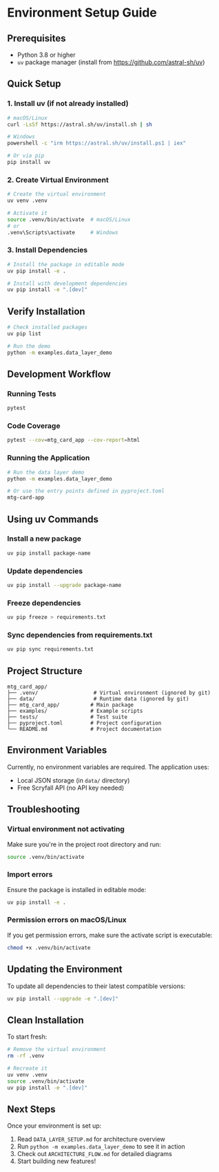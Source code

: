 # Environment Setup Guide

## Prerequisites

- Python 3.8 or higher
- `uv` package manager (install from https://github.com/astral-sh/uv)

## Quick Setup

### 1. Install uv (if not already installed)

```bash
# macOS/Linux
curl -LsSf https://astral.sh/uv/install.sh | sh

# Windows
powershell -c "irm https://astral.sh/uv/install.ps1 | iex"

# Or via pip
pip install uv
```

### 2. Create Virtual Environment

```bash
# Create the virtual environment
uv venv .venv

# Activate it
source .venv/bin/activate  # macOS/Linux
# or
.venv\Scripts\activate     # Windows
```

### 3. Install Dependencies

```bash
# Install the package in editable mode
uv pip install -e .

# Install with development dependencies
uv pip install -e ".[dev]"
```

## Verify Installation

```bash
# Check installed packages
uv pip list

# Run the demo
python -m examples.data_layer_demo
```

## Development Workflow

### Running Tests

```bash
pytest
```

### Code Coverage

```bash
pytest --cov=mtg_card_app --cov-report=html
```

### Running the Application

```bash
# Run the data layer demo
python -m examples.data_layer_demo

# Or use the entry points defined in pyproject.toml
mtg-card-app
```

## Using uv Commands

### Install a new package

```bash
uv pip install package-name
```

### Update dependencies

```bash
uv pip install --upgrade package-name
```

### Freeze dependencies

```bash
uv pip freeze > requirements.txt
```

### Sync dependencies from requirements.txt

```bash
uv pip sync requirements.txt
```

## Project Structure

```
mtg_card_app/
├── .venv/                  # Virtual environment (ignored by git)
├── data/                   # Runtime data (ignored by git)
├── mtg_card_app/          # Main package
├── examples/              # Example scripts
├── tests/                 # Test suite
├── pyproject.toml         # Project configuration
└── README.md              # Project documentation
```

## Environment Variables

Currently, no environment variables are required. The application uses:
- Local JSON storage (in `data/` directory)
- Free Scryfall API (no API key needed)

## Troubleshooting

### Virtual environment not activating

Make sure you're in the project root directory and run:
```bash
source .venv/bin/activate
```

### Import errors

Ensure the package is installed in editable mode:
```bash
uv pip install -e .
```

### Permission errors on macOS/Linux

If you get permission errors, make sure the activate script is executable:
```bash
chmod +x .venv/bin/activate
```

## Updating the Environment

To update all dependencies to their latest compatible versions:

```bash
uv pip install --upgrade -e ".[dev]"
```

## Clean Installation

To start fresh:

```bash
# Remove the virtual environment
rm -rf .venv

# Recreate it
uv venv .venv
source .venv/bin/activate
uv pip install -e ".[dev]"
```

## Next Steps

Once your environment is set up:

1. Read `DATA_LAYER_SETUP.md` for architecture overview
2. Run `python -m examples.data_layer_demo` to see it in action
3. Check out `ARCHITECTURE_FLOW.md` for detailed diagrams
4. Start building new features!
